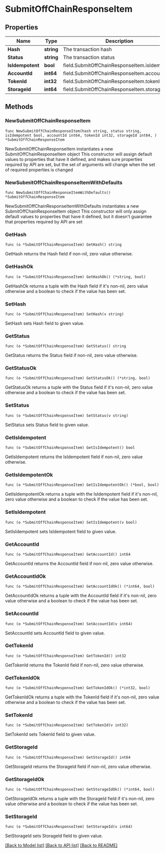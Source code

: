 # SubmitOffChainResponseItem

## Properties

Name | Type | Description | Notes
------------ | ------------- | ------------- | -------------
**Hash** | **string** | The transaction hash | 
**Status** | **string** | The transaction status | 
**IsIdempotent** | **bool** | field.SubmitOffChainResponseItem.isIdempotent | 
**AccountId** | **int64** | field.SubmitOffChainResponseItem.accountId | 
**TokenId** | **int32** | field.SubmitOffChainResponseItem.tokenId | 
**StorageId** | **int64** | field.SubmitOffChainResponseItem.storageId | 

## Methods

### NewSubmitOffChainResponseItem

`func NewSubmitOffChainResponseItem(hash string, status string, isIdempotent bool, accountId int64, tokenId int32, storageId int64, ) *SubmitOffChainResponseItem`

NewSubmitOffChainResponseItem instantiates a new SubmitOffChainResponseItem object
This constructor will assign default values to properties that have it defined,
and makes sure properties required by API are set, but the set of arguments
will change when the set of required properties is changed

### NewSubmitOffChainResponseItemWithDefaults

`func NewSubmitOffChainResponseItemWithDefaults() *SubmitOffChainResponseItem`

NewSubmitOffChainResponseItemWithDefaults instantiates a new SubmitOffChainResponseItem object
This constructor will only assign default values to properties that have it defined,
but it doesn't guarantee that properties required by API are set

### GetHash

`func (o *SubmitOffChainResponseItem) GetHash() string`

GetHash returns the Hash field if non-nil, zero value otherwise.

### GetHashOk

`func (o *SubmitOffChainResponseItem) GetHashOk() (*string, bool)`

GetHashOk returns a tuple with the Hash field if it's non-nil, zero value otherwise
and a boolean to check if the value has been set.

### SetHash

`func (o *SubmitOffChainResponseItem) SetHash(v string)`

SetHash sets Hash field to given value.


### GetStatus

`func (o *SubmitOffChainResponseItem) GetStatus() string`

GetStatus returns the Status field if non-nil, zero value otherwise.

### GetStatusOk

`func (o *SubmitOffChainResponseItem) GetStatusOk() (*string, bool)`

GetStatusOk returns a tuple with the Status field if it's non-nil, zero value otherwise
and a boolean to check if the value has been set.

### SetStatus

`func (o *SubmitOffChainResponseItem) SetStatus(v string)`

SetStatus sets Status field to given value.


### GetIsIdempotent

`func (o *SubmitOffChainResponseItem) GetIsIdempotent() bool`

GetIsIdempotent returns the IsIdempotent field if non-nil, zero value otherwise.

### GetIsIdempotentOk

`func (o *SubmitOffChainResponseItem) GetIsIdempotentOk() (*bool, bool)`

GetIsIdempotentOk returns a tuple with the IsIdempotent field if it's non-nil, zero value otherwise
and a boolean to check if the value has been set.

### SetIsIdempotent

`func (o *SubmitOffChainResponseItem) SetIsIdempotent(v bool)`

SetIsIdempotent sets IsIdempotent field to given value.


### GetAccountId

`func (o *SubmitOffChainResponseItem) GetAccountId() int64`

GetAccountId returns the AccountId field if non-nil, zero value otherwise.

### GetAccountIdOk

`func (o *SubmitOffChainResponseItem) GetAccountIdOk() (*int64, bool)`

GetAccountIdOk returns a tuple with the AccountId field if it's non-nil, zero value otherwise
and a boolean to check if the value has been set.

### SetAccountId

`func (o *SubmitOffChainResponseItem) SetAccountId(v int64)`

SetAccountId sets AccountId field to given value.


### GetTokenId

`func (o *SubmitOffChainResponseItem) GetTokenId() int32`

GetTokenId returns the TokenId field if non-nil, zero value otherwise.

### GetTokenIdOk

`func (o *SubmitOffChainResponseItem) GetTokenIdOk() (*int32, bool)`

GetTokenIdOk returns a tuple with the TokenId field if it's non-nil, zero value otherwise
and a boolean to check if the value has been set.

### SetTokenId

`func (o *SubmitOffChainResponseItem) SetTokenId(v int32)`

SetTokenId sets TokenId field to given value.


### GetStorageId

`func (o *SubmitOffChainResponseItem) GetStorageId() int64`

GetStorageId returns the StorageId field if non-nil, zero value otherwise.

### GetStorageIdOk

`func (o *SubmitOffChainResponseItem) GetStorageIdOk() (*int64, bool)`

GetStorageIdOk returns a tuple with the StorageId field if it's non-nil, zero value otherwise
and a boolean to check if the value has been set.

### SetStorageId

`func (o *SubmitOffChainResponseItem) SetStorageId(v int64)`

SetStorageId sets StorageId field to given value.



[[Back to Model list]](../README.md#documentation-for-models) [[Back to API list]](../README.md#documentation-for-api-endpoints) [[Back to README]](../README.md)


